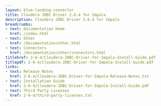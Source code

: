 ```yaml
---
layout: blue-landing-connector
title: Cloudera JDBC Driver 2.6.4 for Impala
description: Cloudera JDBC Driver 2.6.4 for Impala
breadcrumbs:
- text: Documentation Home
  href: /index.html
- text: Other
  href: /documentation/other.html
- text: Connectors
  href: /documentation/other/connectors.html
titlehref: 2-6-4/Cloudera-JDBC-Driver-for-Impala-Install-Guide.pdf
titlepdf: 2-6-4/Cloudera-JDBC-Driver-for-Impala-Install-Guide.pdf
links:
- text: Release Notes
  href: 2-6-4/Cloudera-JDBC-Driver-for-Impala-Release-Notes.txt
- text: Installation Guide
  href: 2-6-4/Cloudera-JDBC-Driver-for-Impala-Install-Guide.pdf
- text: Third Party Licenses
  href: 2-6-4/third-party-licenses.txt
---
```

